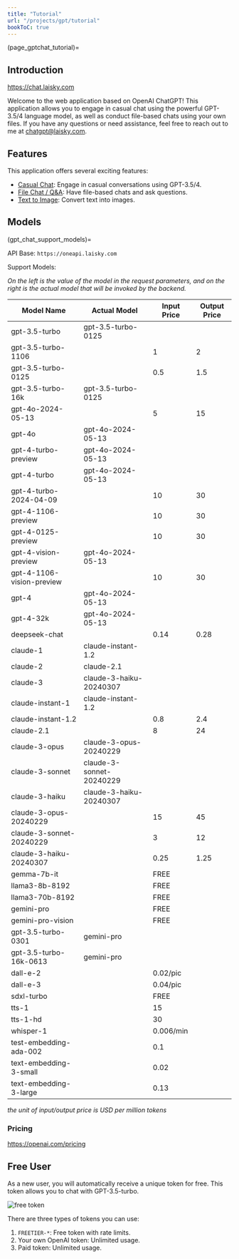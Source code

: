 ```yaml
---
title: "Tutorial"
url: "/projects/gpt/tutorial"
bookToC: true
---
```


(page_gptchat_tutorial)=

## Introduction

<https://chat.laisky.com>

Welcome to the web application based on OpenAI ChatGPT! This application allows you to engage in casual chat using the powerful GPT-3.5/4 language model, as well as conduct file-based chats using your own files. If you have any questions or need assistance, feel free to reach out to me at <chatgpt@laisky.com>.

## Features

This application offers several exciting features:

- [Casual Chat](@page_casual_chat): Engage in casual conversations using GPT-3.5/4.
- [File Chat / Q&amp;A](@page_file_chat): Have file-based chats and ask questions.
- [Text to Image](@page_file_image): Convert text into images.

## Models

(gpt_chat_support_models)=

API Base: `https://oneapi.laisky.com`

Support Models:

_On the left is the value of the model in the request parameters, and on the right is the actual model that will be invoked by the backend._

| Model Name                | Actual Model             | Input Price | Output Price |
| ------------------------- | ------------------------ | ----------- | ------------ |
| gpt-3.5-turbo             | gpt-3.5-turbo-0125       |             |              |
| gpt-3.5-turbo-1106        |                          | 1           | 2            |
| gpt-3.5-turbo-0125        |                          | 0.5         | 1.5          |
| gpt-3.5-turbo-16k         | gpt-3.5-turbo-0125       |             |              |
| gpt-4o-2024-05-13         |                          | 5           | 15           |
| gpt-4o                    | gpt-4o-2024-05-13        |             |              |
| gpt-4-turbo-preview       | gpt-4o-2024-05-13        |             |              |
| gpt-4-turbo               | gpt-4o-2024-05-13        |             |              |
| gpt-4-turbo-2024-04-09    |                          | 10          | 30           |
| gpt-4-1106-preview        |                          | 10          | 30           |
| gpt-4-0125-preview        |                          | 10          | 30           |
| gpt-4-vision-preview      | gpt-4o-2024-05-13        |             |              |
| gpt-4-1106-vision-preview |                          | 10          | 30           |
| gpt-4                     | gpt-4o-2024-05-13        |             |              |
| gpt-4-32k                 | gpt-4o-2024-05-13        |             |              |
| deepseek-chat             |                          | 0.14        | 0.28         |
| claude-1                  | claude-instant-1.2       |             |              |
| claude-2                  | claude-2.1               |             |              |
| claude-3                  | claude-3-haiku-20240307  |             |              |
| claude-instant-1          | claude-instant-1.2       |             |              |
| claude-instant-1.2        |                          | 0.8         | 2.4          |
| claude-2.1                |                          | 8           | 24           |
| claude-3-opus             | claude-3-opus-20240229   |             |              |
| claude-3-sonnet           | claude-3-sonnet-20240229 |             |              |
| claude-3-haiku            | claude-3-haiku-20240307  |             |              |
| claude-3-opus-20240229    |                          | 15          | 45           |
| claude-3-sonnet-20240229  |                          | 3           | 12           |
| claude-3-haiku-20240307   |                          | 0.25        | 1.25         |
| gemma-7b-it               |                          | FREE        |              |
| llama3-8b-8192            |                          | FREE        |              |
| llama3-70b-8192           |                          | FREE        |              |
| gemini-pro                |                          | FREE        |              |
| gemini-pro-vision         |                          | FREE        |              |
| gpt-3.5-turbo-0301        | gemini-pro               |             |              |
| gpt-3.5-turbo-16k-0613    | gemini-pro               |             |              |
| dall-e-2                  |                          | 0.02/pic    |              |
| dall-e-3                  |                          | 0.04/pic    |              |
| sdxl-turbo                |                          | FREE        |              |
| tts-1                     |                          | 15          |              |
| tts-1-hd                  |                          | 30          |              |
| whisper-1                 |                          | 0.006/min   |              |
| test-embedding-ada-002    |                          | 0.1         |              |
| text-embedding-3-small    |                          | 0.02        |              |
| text-embedding-3-large    |                          | 0.13        |              |

_the unit of input/output price is USD per million tokens_

### Pricing

<https://openai.com/pricing>

## Free User

As a new user, you will automatically receive a unique token for free. This token allows you to chat with GPT-3.5-turbo.

![free token](https://s3.laisky.com/uploads/2023/09/free-token.png)

There are three types of tokens you can use:

1. `FREETIER-*`: Free token with rate limits.
2. Your own OpenAI token: Unlimited usage.
3. Paid token: Unlimited usage.
